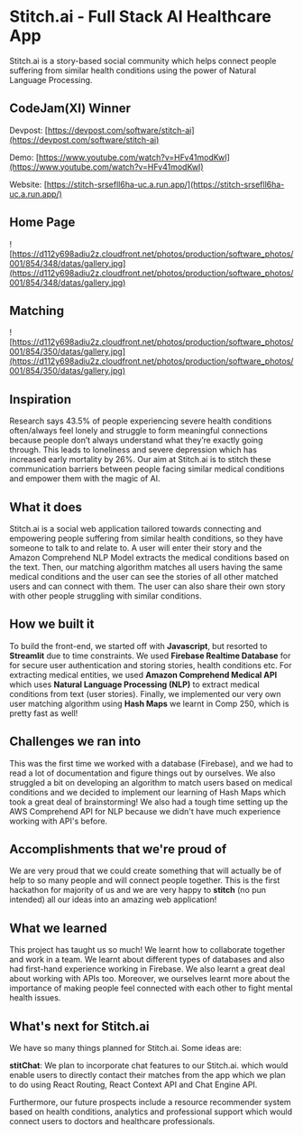 # Stitch.ai - Full Stack AI Healthcare App

Stitch.ai is a story-based social community which helps connect people suffering from similar health conditions using the power of Natural Language Processing.

## CodeJam(XI) Winner
Devpost: [https://devpost.com/software/stitch-ai](https://devpost.com/software/stitch-ai) 

Demo: [https://www.youtube.com/watch?v=HFv41modKwI](https://www.youtube.com/watch?v=HFv41modKwI)

Website: [https://stitch-srsefll6ha-uc.a.run.app/](https://stitch-srsefll6ha-uc.a.run.app/)
 
## Home Page

![https://d112y698adiu2z.cloudfront.net/photos/production/software_photos/001/854/348/datas/gallery.jpg](https://d112y698adiu2z.cloudfront.net/photos/production/software_photos/001/854/348/datas/gallery.jpg)

## Matching

![https://d112y698adiu2z.cloudfront.net/photos/production/software_photos/001/854/350/datas/gallery.jpg](https://d112y698adiu2z.cloudfront.net/photos/production/software_photos/001/854/350/datas/gallery.jpg)

## Inspiration

Research says 43.5% of people experiencing severe health conditions often/always feel lonely and struggle to form meaningful connections because people don’t always understand what they’re exactly going through. This leads to loneliness and severe depression which has increased early mortality by 26%.
Our aim at Stitch.ai is to stitch these communication barriers between people facing similar medical conditions and empower them with the magic of AI.

## What it does

Stitch.ai is a social web application tailored towards connecting and empowering people suffering from similar health conditions, so they have someone to talk to and relate to.  A user will enter their story and the Amazon Comprehend NLP Model extracts the medical conditions based on the text. Then, our matching algorithm matches all users having the same medical conditions and the user can see the stories of all other matched users and can connect with them. The user can also share their own story with other people struggling with similar conditions.

## How we built it

To build the front-end, we started off with **Javascript**, but resorted to **Streamlit** due to time constraints. We used **Firebase Realtime Database** for for secure user authentication and storing stories, health conditions etc. For extracting medical entities, we used **Amazon Comprehend Medical API** which uses **Natural Language Processing (NLP)** to extract medical conditions from text (user stories). Finally, we implemented our very own user matching algorithm using **Hash Maps** we learnt in Comp 250, which is pretty fast as well! 

## Challenges we ran into

This was the first time we worked with a database (Firebase), and we had to read a lot of documentation and figure things out by ourselves. We also struggled a bit on developing an algorithm to match users based on medical conditions and we decided to implement our learning of Hash Maps which took a great deal of brainstorming! We also had a tough time setting up the AWS Comprehend API for NLP because we didn't have much experience working with API's before. 

## Accomplishments that we're proud of

We are very proud that we could create something that will actually be of help to so many people and will connect people together. This is the first hackathon for majority of us and we are very happy to **stitch** (no pun intended) all our ideas into an amazing web application!

## What we learned

This project has taught us so much! We learnt how to collaborate together and work in a team. We learnt about different types of databases and also had first-hand experience working in Firebase. We also learnt a great deal about working with APIs too. Moreover, we ourselves learnt more about the importance of making people feel connected with each other to fight mental health issues. 

## What's next for Stitch.ai

We have so many things planned for Stitch.ai. Some ideas are:

**stitChat**: We plan to incorporate chat features to our Stitch.ai. which would enable users to directly contact their matches from the app which we plan to do using React Routing, React Context API and Chat Engine API. 
 
Furthermore, our future prospects include a resource recommender system based on health conditions, analytics and professional support which would connect users to doctors and healthcare professionals.





